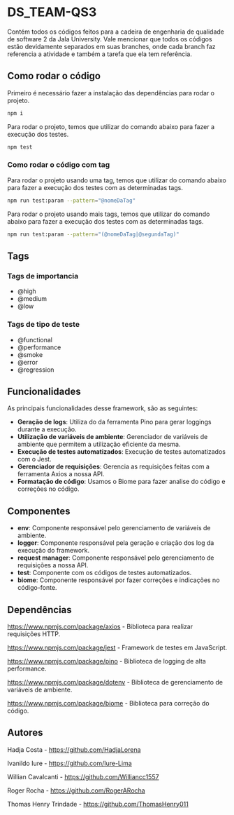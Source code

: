 # DS_TEAM-QS3
Contém todos os códigos feitos para a cadeira de engenharia de qualidade de software 2 da Jala University. Vale mencionar que todos os códigos estão devidamente separados em suas branches, onde cada branch faz referencia a atividade e também a tarefa que ela tem referência.

## Como rodar o código

Primeiro é necessário fazer a instalação das dependências para rodar o projeto.
```bash
npm i
```

Para rodar o projeto, temos que utilizar do comando abaixo para fazer a execução dos testes.
```bash
npm test
```
### Como rodar o código com tag
Para rodar o projeto usando uma tag, temos que utilizar do comando abaixo para fazer a execução dos testes com as determinadas tags.
```bash
npm run test:param --pattern="@nomeDaTag"
```

Para rodar o projeto usando mais tags, temos que utilizar do comando abaixo para fazer a execução dos testes com as determinadas tags.
```bash
npm run test:param --pattern="(@nomeDaTag|@segundaTag)"
```

## Tags

### Tags de importancia
- @high
- @medium
- @low

### Tags de tipo de teste
- @functional
- @performance
- @smoke
- @error
- @regression


## Funcionalidades
As principais funcionalidades desse framework, são as seguintes:
- **Geração de logs**: Utiliza do da ferramenta Pino para gerar loggings durante a execução.
- **Utilização de variáveis de ambiente**: Gerenciador de variáveis de ambiente que permitem a utilização eficiente da mesma. 
- **Execução de testes automatizados**: Execução de testes automatizados com o Jest.
- **Gerenciador de requisições**: Gerencia as requisições feitas com a ferramenta Axios a nossa API.
- **Formatação de código**: Usamos o Biome para fazer analise do código e correções no código.

## Componentes
- **env**: Componente responsável pelo gerenciamento de variáveis de ambiente.
- **logger**: Componente responsável pela geração e criação dos log da execução do framework.
- **request manager**: Componente responsável pelo gerenciamento de requisições a nossa API.
- **test**: Componente com os códigos de testes automatizados.
- **biome**: Componente responsável por fazer correções e indicações no código-fonte.

## Dependências

https://www.npmjs.com/package/axios - Biblioteca para realizar requisições HTTP.

https://www.npmjs.com/package/jest - Framework de testes em JavaScript.

https://www.npmjs.com/package/pino - Biblioteca de logging de alta performance.

https://www.npmjs.com/package/dotenv - Biblioteca de gerenciamento de variáveis de ambiente.

https://www.npmjs.com/package/biome - Biblioteca para correção do código.

## Autores

Hadja Costa - https://github.com/HadjaLorena

Ivanildo Iure - https://github.com/Iure-Lima

Willian Cavalcanti - https://github.com/Williancc1557

Roger Rocha - https://github.com/RogerARocha

Thomas Henry Trindade - https://github.com/ThomasHenry011
